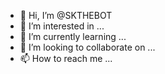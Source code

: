 - 👋 Hi, I’m @SKTHEBOT
- 👀 I’m interested in ...
- 🌱 I’m currently learning ...
- 💞️ I’m looking to collaborate on ...
- 📫 How to reach me ...

<!---
SKTHEBOT/SKTHEBOT is a ✨ special ✨ repository because its `README.md` (this file) appears on your GitHub profile.
You can click the Preview link to take a look at your changes.
--->
